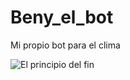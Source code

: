 # Beny_el_bot
Mi propio bot para el clima 

![El principio del fin](https://i.pinimg.com/originals/fa/2b/5b/fa2b5ba815d3379c93af0c3e72f82abc.jpg)
